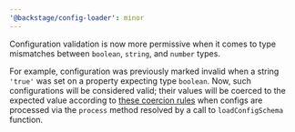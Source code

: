 ```yaml
---
'@backstage/config-loader': minor
---
```


Configuration validation is now more permissive when it comes to type mismatches between `boolean`, `string`, and `number` types.

For example, configuration was previously marked invalid when a string `'true'` was set on a property expecting type `boolean`. Now, such configurations will be considered valid; their values will be coerced to the expected value according to [these coercion rules](https://ajv.js.org/coercion.html#type-coercion-rules) when configs are processed via the `process` method resolved by a call to `loadConfigSchema` function.
